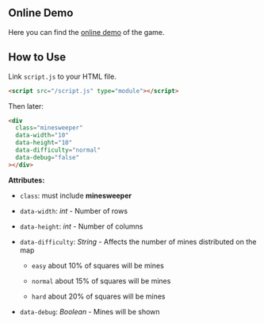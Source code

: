 ## Online Demo

Here you can find the [online demo](https://m1nesweeper.netlify.app/) of the game.

## How to Use

Link `script.js` to your HTML file.

```html
<script src="/script.js" type="module"></script>
```

Then later:

```html
<div
  class="minesweeper"
  data-width="10"
  data-height="10"
  data-difficulty="normal"
  data-debug="false"
></div>
```

**Attributes:**

- `class`: must include **minesweeper**

- `data-width`: _int_ - Number of rows

- `data-height`: _int_ - Number of columns

- `data-difficulty`: _String_ - Affects the number of mines distributed on the map

  - `easy` about 10% of squares will be mines

  - `normal` about 15% of squares will be mines

  - `hard` about 20% of squares will be mines

- `data-debug`: _Boolean_ - Mines will be shown
